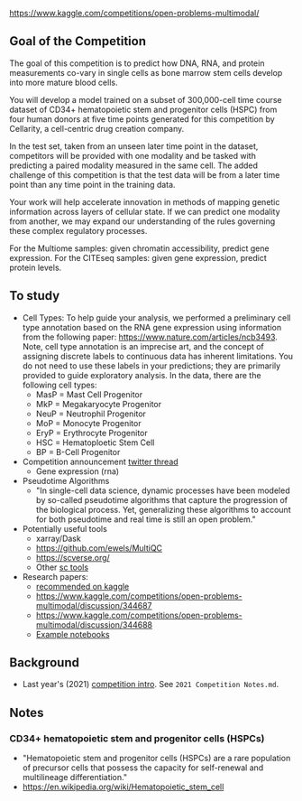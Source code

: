 https://www.kaggle.com/competitions/open-problems-multimodal/

## Goal of the Competition
The goal of this competition is to predict how DNA, RNA, and protein measurements co-vary in single cells as bone marrow stem cells develop into more mature blood cells. 

You will develop a model trained on a subset of 300,000-cell time course dataset of CD34+ hematopoietic stem and progenitor cells (HSPC) from four human donors at five time points generated for this competition by Cellarity, a cell-centric drug creation company.

In the test set, taken from an unseen later time point in the dataset, competitors will be provided with one modality and be tasked with predicting a paired modality measured in the same cell. The added challenge of this competition is that the test data will be from a later time point than any time point in the training data.

Your work will help accelerate innovation in methods of mapping genetic information across layers of cellular state. If we can predict one modality from another, we may expand our understanding of the rules governing these complex regulatory processes.

For the Multiome samples: given chromatin accessibility, predict gene expression.
For the CITEseq samples: given gene expression, predict protein levels.

## To study
- Cell Types: To help guide your analysis, we performed a preliminary cell type annotation based on the RNA gene expression using information from the following paper: https://www.nature.com/articles/ncb3493. Note, cell type annotation is an imprecise art, and the concept of assigning discrete labels to continuous data has inherent limitations. You do not need to use these labels in your predictions; they are primarily provided to guide exploratory analysis. In the data, there are the following cell types:
  - MasP = Mast Cell Progenitor
  - MkP = Megakaryocyte Progenitor
  - NeuP = Neutrophil Progenitor
  - MoP = Monocyte Progenitor
  - EryP = Erythrocyte Progenitor 
  - HSC = Hematoploetic Stem Cell 
  - BP = B-Cell Progenitor
- Competition announcement [twitter thread](https://twitter.com/dbburkhardt/status/1559304603933589504) 
   - Gene expression (rna)
- Pseudotime Algorithms
  - "In single-cell data science, dynamic processes have been modeled by so-called pseudotime algorithms that capture the progression of the biological process. Yet, generalizing these algorithms to account for both pseudotime and real time is still an open problem."
- Potentially useful tools
  - xarray/Dask
  - https://github.com/ewels/MultiQC
  - https://scverse.org/
  - Other [sc tools](https://www.kaggle.com/competitions/open-problems-multimodal/discussion/344816) 
- Research papers:
  - [recommended on kaggle](https://www.kaggle.com/competitions/open-problems-multimodal/discussion/344686)
  - https://www.kaggle.com/competitions/open-problems-multimodal/discussion/344687
  - https://www.kaggle.com/competitions/open-problems-multimodal/discussion/344688
  - [Example notebooks](https://www.kaggle.com/competitions/open-problems-multimodal/discussion/344824) 


## Background

- Last year's (2021) [competition intro](https://twitter.com/MorseCell/status/1559583479158931459). See `2021 Competition Notes.md`.

## Notes


### CD34+ hematopoietic stem and progenitor cells (HSPCs)
- "Hematopoietic stem and progenitor cells (HSPCs) are a rare population of precursor cells that possess the capacity for self-renewal and multilineage differentiation."
- https://en.wikipedia.org/wiki/Hematopoietic_stem_cell
